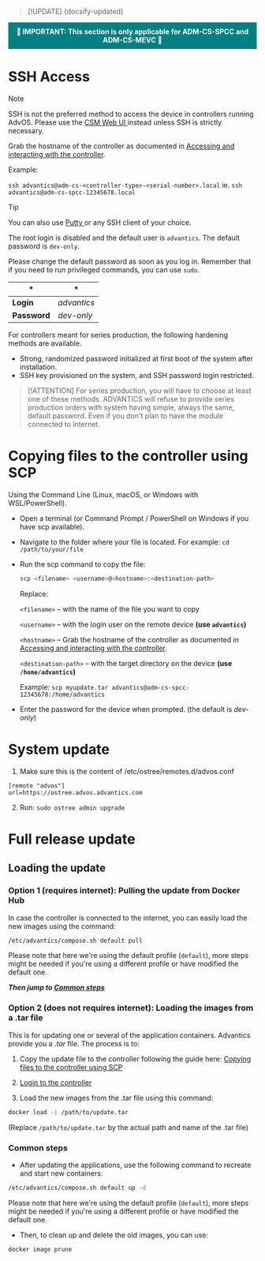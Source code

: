 > [!UPDATE] {docsify-updated}

<div style="background-color: teal; color: white; font-weight: bold; padding: 10px; text-align: center;">
    🚨 IMPORTANT: This section is only applicable for ADM-CS-SPCC and ADM-CS-MEVC 🚨
</div>

# SSH Access

> [!NOTE]
> SSH is not the preferred method to access the device in controllers running AdvOS. Please use the [ CSM Web UI ](charge-controllers/advantics_os/csm-web-ui.md) instead unless SSH is strictly necessary.

Grab the hostname of the controller as documented in [Accessing and interacting with the controller](charge-controllers/advantics_os/connecting.md).

Example:

`ssh advantics@adm-cs-<controller-type>-<serial-number>.local` ie. `ssh advantics@adm-cs-spcc-12345678.local`

> [!TIP]
> You can also use [ Putty ](https://www.chiark.greenend.org.uk/~sgtatham/putty/latest.html) or any SSH client of your choice.

The root login is disabled and the default user is `advantics`. The default password is `dev-only`.

Please change the default password as soon as you log in. Remember that if you need to run privileged commands, you can use `sudo`.

<div class="noheader-table small-table compact-table">

| \*           | \*          |
| ------------ | ----------- |
| **Login**    | _advantics_ |
| **Password** | _dev-only_  |

</div>

For controllers meant for series production, the following hardening methods are available.

- Strong, randomized password initialized at first boot of the system after installation.
- SSH key provisioned on the system, and SSH password login restricted.

> [!ATTENTION]
> For series production, you will have to choose at least one of these methods. ADVANTICS will
> refuse to provide series production orders with system having simple, always the same, default
> password. Even if you don't plan to have the module connected to Internet.

# Copying files to the controller using SCP

Using the Command Line (Linux, macOS, or Windows with WSL/PowerShell).

- Open a terminal (or Command Prompt / PowerShell on Windows if you have scp available).

- Navigate to the folder where your file is located. For example: `cd /path/to/your/file`

- Run the scp command to copy the file:

  ```bash
  scp <filename> <username>@<hostname>:<destination-path>
  ```

  Replace:

  `<filename>` – with the name of the file you want to copy

  `<username>` – with the login user on the remote device **(use `advantics`)**

  `<hostname>` – Grab the hostname of the controller as documented in [Accessing and interacting with the controller](charge-controllers/advantics_os/connecting.md).

  `<destination-path>` – with the target directory on the device **(use `/home/advantics`)**

  Example: `scp myupdate.tar advantics@adm-cs-spcc-12345678:/home/advantics`

- Enter the password for the device when prompted. (the default is _dev-only_)

# System update

1. Make sure this is the content of /etc/ostree/remotes.d/advos.conf

```
[remote "advos"]
url=https://ostree.advos.advantics.com
```

2. Run: `sudo ostree admin upgrade`

# Full release update

## Loading the update

### Option 1 (requires internet): Pulling the update from Docker Hub

In case the controller is connected to the internet, you can easily load the new images using the command:

```bash
/etc/advantics/compose.sh default pull
```

Please note that here we're using the default profile (`default`), more steps might be needed if you're using a different profile or have modified the default one.

**_Then jump to [Common steps](#common-steps)_**

### Option 2 (does not requires internet): Loading the images from a .tar file

This is for updating one or several of the application containers. Advantics provide you a _.tar_
file. The process is to:

1. Copy the update file to the controller following the guide here: [Copying files to the controller using SCP](#copying-files-to-the-controller-using-scp)

2. [Login to the controller](#ssh-access)

3. Load the new images from the .tar file using this command:

```bash
docker load -i /path/to/update.tar
```

(Replace `/path/to/update.tar` by the actual path and name of the .tar file)

### Common steps

- After updating the applications, use the following command to recreate and start new containers:

```bash
/etc/advantics/compose.sh default up -d
```

Please note that here we're using the default profile (`default`), more steps might be needed if you're using a different profile or have modified the default one.

- Then, to clean up and delete the old images, you can use:

```bash
docker image prune
```
